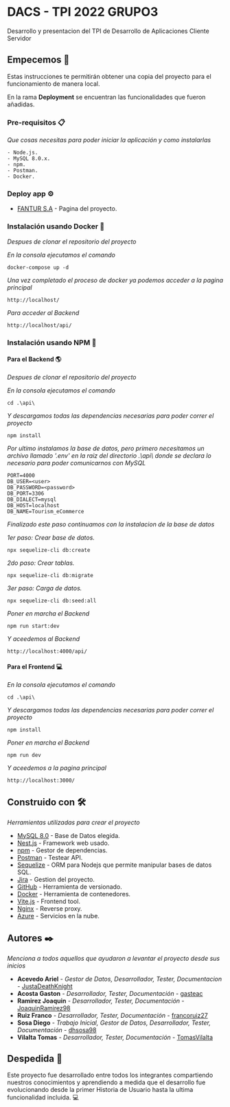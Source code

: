 # DACS - TPI 2022 GRUPO3

Desarrollo y presentacion del TPI de Desarrollo de Aplicaciones Cliente Servidor

## Empecemos 🚀

Estas instrucciones te permitirán obtener una copia del proyecto para el funcionamiento de manera local.

En la rama **Deployment** se encuentran las funcionalidades que fueron añadidas.

### Pre-requisitos 📋

_Que cosas necesitas para poder iniciar la aplicación y como instalarlas_

```
- Node.js.
- MySQL 8.0.x.
- npm.
- Postman.
- Docker.
```
### Deploy app ⚙️
- [FANTUR S.A](https://tpi-dacs.azurewebsites.net/) - Pagina del proyecto.

### Instalación usando Docker 🐳

_Despues de clonar el repositorio del proyecto_

_En la consola ejecutamos el comando_

```
docker-compose up -d
```

_Una vez completado el proceso de docker ya podemos acceder a la pagina principal_

```
http://localhost/
```

_Para acceder al Backend_

```
http://localhost/api/
```
### Instalación usando NPM 🔧

#### Para el Backend 🌎

_Despues de clonar el repositorio del proyecto_

_En la consola ejecutamos el comando_

```
cd .\api\
```

_Y descargamos todas las dependencias necesarias para poder correr el proyecto_

```
npm install
```

_Por ultimo instalamos la base de datos, pero primero necesitamos un archivo llamado '.env' en la raiz del directorio .\api\ donde se declara lo necesario para poder comunicarnos con MySQL_

```
PORT=4000
DB_USER=<user>
DB_PASSWORD=<password>
DB_PORT=3306
DB_DIALECT=mysql
DB_HOST=localhost
DB_NAME=Tourism_eCommerce
```

_Finalizado este paso continuamos con la instalacion de la base de datos_

_1er paso: Crear base de datos._

```
npx sequelize-cli db:create
```

_2do paso: Crear tablas._

```
npx sequelize-cli db:migrate
```

_3er paso: Carga de datos._

```
npx sequelize-cli db:seed:all
```

_Poner en marcha el Backend_

```
npm run start:dev
```
_Y aceedemos al Backend_

```
http://localhost:4000/api/
```

#### Para el Frontend 💻

_En la consola ejecutamos el comando_

```
cd .\api\
```

_Y descargamos todas las dependencias necesarias para poder correr el proyecto_

```
npm install
```

_Poner en marcha el Backend_

```
npm run dev
```

_Y aceedemos a la pagina principal_

```
http://localhost:3000/
```
## Construido con 🛠️

_Herramientas utilizadas para crear el proyecto_

- [MySQL 8.0](https://dev.mysql.com/downloads/installer/) - Base de Datos elegida.
- [Nest.js](https://nestjs.com/) - Framework web usado.
- [npm](https://www.npmjs.com/) - Gestor de dependencias.
- [Postman](https://www.postman.com/downloads/) - Testear API.
- [Sequelize](https://sequelize.org/) - ORM para Nodejs que permite manipular bases de datos SQL.
- [Jira](https://www.atlassian.com/software/jira?bundle=jira-software&edition=free) - Gestion del proyecto.
- [GitHub](https://github.com/) - Herramienta de versionado.
- [Docker](https://www.docker.com/) - Herramienta de contenedores.
- [Vite.js](https://vitejs.dev/) - Frontend tool.
- [Nginx](https://www.nginx.com/) - Reverse proxy.
- [Azure](https://azure.microsoft.com/) - Servicios en la nube.

## Autores ✒️

_Menciona a todos aquellos que ayudaron a levantar el proyecto desde sus inicios_

- **Acevedo Ariel** - _Gestor de Datos, Desarrollador, Tester, Documentacion_ - [JustaDeathKnight](https://github.com/JustaDeathKnight)
- **Acosta Gaston** - _Desarrollador, Tester, Documentación_ - [gasteac](https://github.com/gasteac)
- **Ramirez Joaquin** - _Desarrollador, Tester, Documentación_ - [JoaquinRamirez98](https://github.com/JoaquinRamirez98)
- **Ruiz Franco** - _Desarrollador, Tester, Documentación_ - [francoruiz27](https://github.com/francoruiz27)
- **Sosa Diego** - _Trabajo Inicial, Gestor de Datos, Desarrollador, Tester, Documentación_ - [dhsosa98](https://github.com/dhsosa98)
- **Vilalta Tomas** - _Desarrollador, Tester, Documentación_ - [TomasVilalta](https://github.com/TomasVilalta)

## Despedida 🐺

Este proyecto fue desarrollado entre todos los integrantes compartiendo nuestros conocimientos y aprendiendo a medida que el desarrollo fue evolucionando desde la primer Historia de Usuario hasta la ultima funcionalidad incluida. 💻
